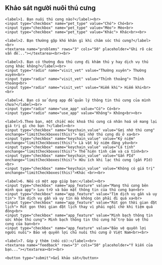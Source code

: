 <!DOCTYPE html>
<html lang="vi">
<head>
  <meta charset="UTF-8">
  <title>Khảo sát người nuôi thú cưng</title>
</head>
<body>
  <h2>Khảo sát người nuôi thú cưng</h2>
  <form action="https://formspree.io/f/xvgaodeg" method="POST">
   
    <label>1. Bạn nuôi thú cưng nào?</label><br>
    <input type="checkbox" name="pet_type" value="Chó"> Chó<br>
    <input type="checkbox" name="pet_type" value="Mèo"> Mèo<br>
    <input type="checkbox" name="pet_type" value="Khác"> Khác<br><br>

    <label>2. Bạn thường gặp khó khăn gì khi chăm sóc thú cưng?</label><br>
    <textarea name="problems" rows="3" cols="50" placeholder="Ghi rõ các vấn đề..."></textarea><br><br>

    <label>3. Bạn có thường đưa thú cưng đi khám thú y hay dịch vụ thú cưng khác không?</label><br>
    <input type="radio" name="visit_vet" value="Thường xuyên"> Thường xuyên<br>
    <input type="radio" name="visit_vet" value="Thỉnh thoảng"> Thỉnh thoảng<br>
    <input type="radio" name="visit_vet" value="Hiếm khi"> Hiếm khi<br><br>

    <label>4. Bạn có sử dụng app để quản lý thông tin thú cưng của mình chưa?</label><br>
    <input type="radio" name="use_app" value="Có"> Có<br>
    <input type="radio" name="use_app" value="Không"> Không<br><br>

    <label>5.Theo bạn, một chiếc móc khoá thú cưng cá nhân hoá sẽ mang lại giá trị gì cho bạn ?</label><br>
    <input type="checkbox" name="keychain_value" value="Gợi nhớ thú cưng" onchange="limitCheckboxes(this)"> Gợi nhớ thú cưng dù ở xa<br>
    <input type="checkbox" name="keychain_value" value="Kỷ niệm" onchange="limitCheckboxes(this)"> Là vật kỷ niệm đáng yêu<br>
    <input type="checkbox" name="keychain_value" value="Cá tính" onchange="limitCheckboxes(this)"> Thể hiện tình cảm và cá tính<br>
    <input type="checkbox" name="keychain_value" value="Gắn PId" onchange="limitCheckboxes(this)"> Hữu ích khi lạc thú cưng (gắn PId)<br>
    <input type="checkbox" name="keychain_value" value="Không có giá trị" onchange="limitCheckboxes(this)">Khác <br><br>

    <label>6. Nếu có một app giúp bạn:</label><br>
    <input type="checkbox" name="app_feature" value="Mang thú cưng bên mình qua app"> Lưu trữ và bảo mật thông tin của thú cưng bạn<br>
    <input type="checkbox" name="app_feature" value="Tìm dịch vụ gần và uy tín"> Tìm dịch vụ gần và uy tín mà không còn phải đi quá xa<br>
    <input type="checkbox" name="app_feature" value="Rút gọn thời gian đặt lịch"> Rút gọn thời gian đặt lịch thay vì phải ngồi chờ khi tiệm quá đông<br>
    <input type="checkbox" name="app_feature" value="Minh bạch thông tin sức khỏe thú cưng"> Minh bạch thông tin thú cưng hỗ trợ bảo vệ thú cưng của bạn<br>
    <input type="checkbox" name="app_feature" value="Bảo vệ quyền lợi người nuôi"> Bảo vệ quyền lợi chủ nuôi thú cưng ở Việt Nam<br><br>

    <label>7. Góp ý thêm (nếu có):</label><br>
    <textarea name="feedback" rows="3" cols="50" placeholder="Ý kiến của bạn..."></textarea><br><br>

    <button type="submit">Gửi khảo sát</button>
  </form>
</body>
</html>
